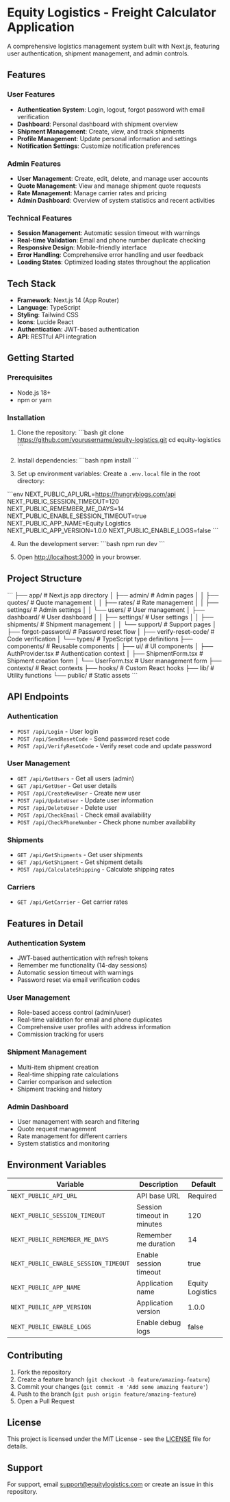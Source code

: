 # Equity Logistics - Freight Calculator Application

A comprehensive logistics management system built with Next.js, featuring user authentication, shipment management, and admin controls.

## Features

### User Features
- **Authentication System**: Login, logout, forgot password with email verification
- **Dashboard**: Personal dashboard with shipment overview
- **Shipment Management**: Create, view, and track shipments
- **Profile Management**: Update personal information and settings
- **Notification Settings**: Customize notification preferences

### Admin Features
- **User Management**: Create, edit, delete, and manage user accounts
- **Quote Management**: View and manage shipment quote requests
- **Rate Management**: Manage carrier rates and pricing
- **Admin Dashboard**: Overview of system statistics and recent activities

### Technical Features
- **Session Management**: Automatic session timeout with warnings
- **Real-time Validation**: Email and phone number duplicate checking
- **Responsive Design**: Mobile-friendly interface
- **Error Handling**: Comprehensive error handling and user feedback
- **Loading States**: Optimized loading states throughout the application

## Tech Stack

- **Framework**: Next.js 14 (App Router)
- **Language**: TypeScript
- **Styling**: Tailwind CSS
- **Icons**: Lucide React
- **Authentication**: JWT-based authentication
- **API**: RESTful API integration

## Getting Started

### Prerequisites

- Node.js 18+ 
- npm or yarn

### Installation

1. Clone the repository:
\`\`\`bash
git clone https://github.com/yourusername/equity-logistics.git
cd equity-logistics
\`\`\`

2. Install dependencies:
\`\`\`bash
npm install
\`\`\`

3. Set up environment variables:
Create a `.env.local` file in the root directory:

\`\`\`env
NEXT_PUBLIC_API_URL=https://hungryblogs.com/api
NEXT_PUBLIC_SESSION_TIMEOUT=120
NEXT_PUBLIC_REMEMBER_ME_DAYS=14
NEXT_PUBLIC_ENABLE_SESSION_TIMEOUT=true
NEXT_PUBLIC_APP_NAME=Equity Logistics
NEXT_PUBLIC_APP_VERSION=1.0.0
NEXT_PUBLIC_ENABLE_LOGS=false
\`\`\`

4. Run the development server:
\`\`\`bash
npm run dev
\`\`\`

5. Open [http://localhost:3000](http://localhost:3000) in your browser.

## Project Structure

\`\`\`
├── app/                          # Next.js app directory
│   ├── admin/                    # Admin pages
│   │   ├── quotes/              # Quote management
│   │   ├── rates/               # Rate management
│   │   ├── settings/            # Admin settings
│   │   └── users/               # User management
│   ├── dashboard/               # User dashboard
│   │   ├── settings/            # User settings
│   │   ├── shipments/           # Shipment management
│   │   └── support/             # Support pages
│   ├── forgot-password/         # Password reset flow
│   ├── verify-reset-code/       # Code verification
│   └── types/                   # TypeScript type definitions
├── components/                   # Reusable components
│   ├── ui/                      # UI components
│   ├── AuthProvider.tsx         # Authentication context
│   ├── ShipmentForm.tsx         # Shipment creation form
│   └── UserForm.tsx             # User management form
├── contexts/                     # React contexts
├── hooks/                        # Custom React hooks
├── lib/                         # Utility functions
└── public/                      # Static assets
\`\`\`

## API Endpoints

### Authentication
- `POST /api/Login` - User login
- `POST /api/SendResetCode` - Send password reset code
- `POST /api/VerifyResetCode` - Verify reset code and update password

### User Management
- `GET /api/GetUsers` - Get all users (admin)
- `GET /api/GetUser` - Get user details
- `POST /api/CreateNewUser` - Create new user
- `POST /api/UpdateUser` - Update user information
- `POST /api/DeleteUser` - Delete user
- `POST /api/CheckEmail` - Check email availability
- `POST /api/CheckPhoneNumber` - Check phone number availability

### Shipments
- `GET /api/GetShipments` - Get user shipments
- `GET /api/GetShipment` - Get shipment details
- `POST /api/CalculateShipping` - Calculate shipping rates

### Carriers
- `GET /api/GetCarrier` - Get carrier rates

## Features in Detail

### Authentication System
- JWT-based authentication with refresh tokens
- Remember me functionality (14-day sessions)
- Automatic session timeout with warnings
- Password reset via email verification codes

### User Management
- Role-based access control (admin/user)
- Real-time validation for email and phone duplicates
- Comprehensive user profiles with address information
- Commission tracking for users

### Shipment Management
- Multi-item shipment creation
- Real-time shipping rate calculations
- Carrier comparison and selection
- Shipment tracking and history

### Admin Dashboard
- User management with search and filtering
- Quote request management
- Rate management for different carriers
- System statistics and monitoring

## Environment Variables

| Variable | Description | Default |
|----------|-------------|---------|
| `NEXT_PUBLIC_API_URL` | API base URL | Required |
| `NEXT_PUBLIC_SESSION_TIMEOUT` | Session timeout in minutes | 120 |
| `NEXT_PUBLIC_REMEMBER_ME_DAYS` | Remember me duration | 14 |
| `NEXT_PUBLIC_ENABLE_SESSION_TIMEOUT` | Enable session timeout | true |
| `NEXT_PUBLIC_APP_NAME` | Application name | Equity Logistics |
| `NEXT_PUBLIC_APP_VERSION` | Application version | 1.0.0 |
| `NEXT_PUBLIC_ENABLE_LOGS` | Enable debug logs | false |

## Contributing

1. Fork the repository
2. Create a feature branch (`git checkout -b feature/amazing-feature`)
3. Commit your changes (`git commit -m 'Add some amazing feature'`)
4. Push to the branch (`git push origin feature/amazing-feature`)
5. Open a Pull Request

## License

This project is licensed under the MIT License - see the [LICENSE](LICENSE) file for details.

## Support

For support, email support@equitylogistics.com or create an issue in this repository.
